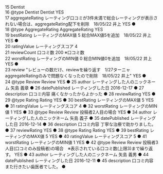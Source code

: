 											  
15	Dentist									  	
16		@type				Dentist	Dentist		YES		  
17		aggregateRating						レーティング口コミが3件未満で総合レーティングが表示されない場合は、aggregateRating配下を削除　18/05/22 井上	YES		●  
18			@type			AggregateRating	AggregateRating		YES		  
19			bestRating			レーティングのMAX値	5	総合MAX値5を追加　18/05/22 井上	YES		●  
20			ratingValue			レーティングスコア	4				  
21			reviewCount			口コミ数	200	※口コミ数			  
22			worstRating			レーティングのMIN値	0	総合MIN値0を追加　18/05/22 井上	YES		●  
23		review						"レビューの数だけ、reviewを繰り返す　1/27ターニャ  
aggregateRatingのみで問題なくなったので削除　18/05/22 井上"	YES		●  
24			@type			Review	Review		YES		●
25			author			レーティングした人のニックネーム	矢島 義章				●
26			datePublished			レーティングした日	2016-12-17				●
27			description			口コミ内容	痛くなかったからよかった				●
28			reviewRating						YES		●
29				@type		Rating	Rating		YES		●
30				bestRating		レーティングのMAX値	5		YES		●
31				ratingValue		レーティングスコア	4				●
32				worstRating		レーティングのMIN値	1		YES		●
33			@type			Review	Review	投稿者2人目の場合	YES		●
34			author			レーティングした人のニックネーム	矢島 義子				●
35			datePublished			レーティングした日	2016-12-14				●
36			description			口コミ内容	丁寧な治療で助かりました。				●
37			reviewRating						YES		●
38				@type		Rating	Rating		YES		●
39				bestRating		レーティングのMAX値	5		YES		●
40				ratingValue		レーティングスコア	5				●
41				worstRating		レーティングのMIN値	1		YES		●
42			@type			Review	Review	投稿者3人目(口コミのみ投稿者)の場合　※表示されている口コミ数(上限3)まで繰り返す。	YES		●
43			author			レーティングした人のニックネーム	矢島 義男				●
44			datePublished			レーティングした日	2016-12-11				●
45			description			口コミ内容	また行きたい歯医者でした。				●
